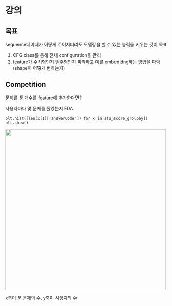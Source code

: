 # 강의
## 목표
sequence데이터가 어떻게 주어지더라도 모델링을 할 수 있는 능력을 키우는 것이 목표
1. CFG class를 통해 전체 configuration을 관리
2. feature가 수치형인지 범주형인지 파악하고 이를 embedidng하는 방법을 파악(shape이 어떻게 변하는지)

## Competition
문제를 푼 개수를 feature에 추가한다면?

사용자마다 몇 문제를 풀었는지 EDA
```
plt.hist([len(x[1]['answerCode']) for x in stu_score_groupby])
plt.show()
```

<img src="https://user-images.githubusercontent.com/12611645/119823105-6394db00-bf2f-11eb-9a05-4eea27ae0352.png" width="500"/>

x축이 푼 문제의 수, y축이 사용자의 수
